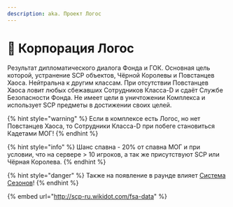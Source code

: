 ```yaml
---
description: aka. Проект Логос
---
```


# 👤 Корпорация Логос

Результат дипломатического диалога Фонда и ГОК. Основная цель которой, устранение SCP объектов, Чёрной Королевы и Повстанцев Хаоса. Нейтральна к другим классам. При отсутствии Повстанцев Хаоса ловит любых сбежавших Сотрудников Класса-D и сдаёт Службе Безопасности Фонда. Не имеет цели в уничтожении Комплекса и использует SCP предметы в достижении своих целей.

{% hint style="warning" %}
Если в комплексе есть Логос, но нет Повстанцев Хаоса, то Сотрудники Класса-D при побеге становиться Кадетами МОГ!
{% endhint %}

{% hint style="info" %}
Шанс спавна - 20% от спавна МОГ и при условии, что на сервере > 10 игроков, а так же присутствуют SCP или Чёрная Королева.
{% endhint %}

{% hint style="danger" %}
Также на появление в раунде влияет [Система Сезонов](../../server-systems/seasons.md)!
{% endhint %}

{% embed url="http://scp-ru.wikidot.com/fsa-data" %}
